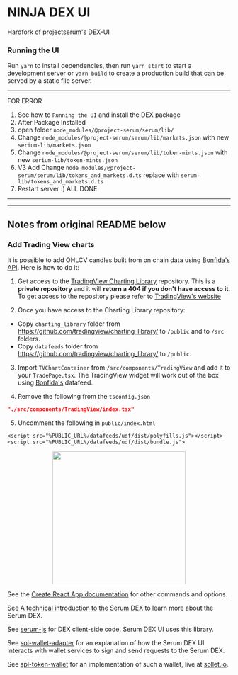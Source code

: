 # NINJA DEX UI

Hardfork of projectserum's DEX-UI

### Running the UI

Run `yarn` to install dependencies, then run `yarn start` to start a development server or `yarn build` to create a production build that can be served by a static file server.

---

FOR ERROR

1. See how to `Running the UI` and install the DEX package
2. After Package Installed
3. open folder `node_modules/@project-serum/serum/lib/`
4. Change `node_modules/@project-serum/serum/lib/markets.json` with new `serium-lib/markets.json`
5. Change `node_modules/@project-serum/serum/lib/token-mints.json` with new `serium-lib/token-mints.json`
6. V3 Add Change `node_modules/@project-serum/serum/lib/tokens_and_markets.d.ts` replace with `serum-lib/tokens_and_markets.d.ts`
7. Restart server :) ALL DONE

---

---

## Notes from original README below

### Add Trading View charts

It is possible to add OHLCV candles built from on chain data using [Bonfida's API](https://docs.bonfida.com). Here is how to do it:

1. Get access to the [TradingView Charting Library](https://github.com/tradingview/charting_library/) repository. This is a **private repository** and it will **return a 404 if you don't have access to it**. To get access to the repository please refer to [TradingView's website](https://www.tradingview.com/HTML5-stock-forex-bitcoin-charting-library/)

2. Once you have access to the Charting Library repository:

- Copy `charting_library` folder from https://github.com/tradingview/charting_library/ to `/public` and to `/src` folders.
- Copy `datafeeds` folder from https://github.com/tradingview/charting_library/ to `/public`.

3. Import `TVChartContainer` from `/src/components/TradingView` and add it to your `TradePage.tsx`. The TradingView widget will work out of the box using [Bonfida's](https://bonfida.com) datafeed.

4. Remove the following from the `tsconfig.json`

```json
"./src/components/TradingView/index.tsx"
```

5. Uncomment the following in `public/index.html`

```
<script src="%PUBLIC_URL%/datafeeds/udf/dist/polyfills.js"></script>
<script src="%PUBLIC_URL%/datafeeds/udf/dist/bundle.js">
```

<p align="center">
<img height="300" src="https://i.imgur.com/UyFKmTv.png">
</p>

See the [Create React App documentation](https://facebook.github.io/create-react-app/docs/getting-started) for other commands and options.

See [A technical introduction to the Serum DEX](https://projectserum.com/blog/serum-dex-introduction) to learn more about the Serum DEX.

See [serum-js](https://github.com/project-serum/serum-js) for DEX client-side code. Serum DEX UI uses this library.

See [sol-wallet-adapter](https://github.com/project-serum/sol-wallet-adapter) for an explanation of how the Serum DEX UI interacts with wallet services to sign and send requests to the Serum DEX.

See [spl-token-wallet](https://github.com/project-serum/spl-token-wallet) for an implementation of such a wallet, live at [sollet.io](https://sollet.io).
